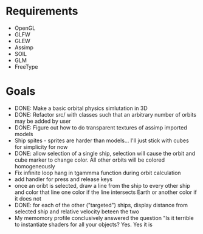 # Requirements
* OpenGL
* GLFW
* GLEW
* Assimp
* SOIL
* GLM
* FreeType

# Goals
* DONE: Make a basic orbital physics simlutation in 3D
* DONE: Refactor src/ with classes such that an arbitrary number of orbits may be added by user
* DONE: Figure out how to do transparent textures of assimp imported models
* Ship spites - sprites are harder than models... I'll just stick with cubes for simplicity for now
* DONE: allow selection of a single ship, selection will cause the orbit and cube marker to change color. All other orbits will be colored homogeneously
* Fix infinite loop hang in tgammma function during orbit calculation
* add handler for press and release keys
* once an oribt is selected, draw a line from the ship to every other ship and color that line one color if the line intersects Earth or another color if it does not
* DONE: for each of the other ("targeted") ships, display distance from selected ship and relative velocity beteen the two
* My memomory profile conclusively answered the question "Is it terrible to instantiate shaders for all your objects? Yes. Yes it is
